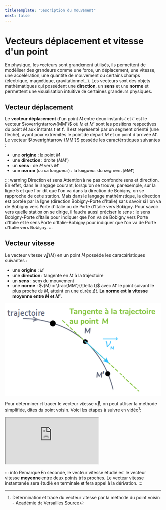 ```yaml
---
titleTemplate: "Description du mouvement"
next: false
---
```


# Vecteurs déplacement et vitesse d'un point

En physique, les vecteurs sont grandement utilisés, ils permettent de modéliser des grandeurs comme une force, un déplacement, une vitesse, une accélération, une quantité de mouvement ou certains champs (électrique, magnétique, gravitationnel…). Les vecteurs sont des objets mathématiques qui possèdent une **direction**, un **sens** et une **norme** et permettent une visualisation intuitive de certaines grandeurs physiques.

## Vecteur déplacement

Le **vecteur déplacement** d'un point $M$ entre deux instants $t$ et $t'$ est le vecteur $\overrightarrow{MM'}$ où $M$ et $M'$ sont les positions respectives du point $M$ aux instants $t$ et $t'$.
Il est représenté par un segment orienté (une flèche), ayant pour extrémités le point de départ $M$ et un point d'arrivée $M'$.
Le vecteur $\overrightarrow {MM'}$ possède les caractéristiques suivantes :

- une **origine** : le point $M$
- une **direction** : droite $(MM')$
- un **sens** : de $M$ vers $M'$
- une **norme** (ou sa longueur) : la longueur du segment $[MM']$

::: warning Direction et sens
Attention à ne pas confondre sens et direction. En effet, dans le langage courant, lorsqu'on se trouve, par exemple, sur la ligne 5 et que l'on dit que l'on va dans la direction de Bobigny, on se rapproche de cette station. Mais dans le langage mathématique, la direction est portée par la ligne (direction Bobigny-Porte d'Italie) sans savoir si l'on va de Bobigny vers Porte d'Italie ou de Porte d'Italie vers Bobigny. Pour savoir vers quelle station on se dirige, il faudra aussi préciser le sens : le sens Bobigny-Porte d'Italie pour indiquer que l'on va de Bobigny vers Porte d'Italie et le sens Porte d'Italie-Bobigny pour indiquer que l'on va de Porte d'Italie vers Bobigny.
:::

## Vecteur vitesse

Le vecteur vitesse $\overrightarrow{v}(M)$ en un point $M$ possède les caractéristiques suivantes :

- une **origine** : $M$
- une **direction** : tangente en $M$ à la trajectoire
- un **sens** : sens du mouvement
- une **norme** : $v(M) = \frac{MM'}{\Delta t}$ avec $M'$ le point suivant le plus proche de $M$, atteint en une durée $\Delta t$. **La norme est la vitesse moyenne entre $M$ et $M'$**.

![Vecteur vitesse en un point M](/images/cours/vecteur-vitesse.png "Vecteur vitesse en un point M.")

Pour déterminer et tracer le vecteur vitesse $\overrightarrow{v}$, on peut utiliser la méthode simplifiée, dîtes du point voisin. Voici les étapes à suivre en vidéo[^1]:

<div class="iframe-4-3">
    <iframe loading="lazy" src="https://tube-sciences-technologies.apps.education.fr/videos/embed/3Jd6p3ArJcYhG1zmEdGYKa?warningTitle=0" allowfullscreen>
    </iframe>
</div>

::: info Remarque
En seconde, le vecteur vitesse étudié est le vecteur vitesse **moyenne** entre deux points très proches. Le vecteur vitesse instantanée sera étudié en terminale et fera appel à la dérivation.
:::

[^1]: Détermination et tracé du vecteur vitesse par la méthode du point voisin - Académie de Versailles [Source](https://tube-sciences-technologies.apps.education.fr/w/3Jd6p3ArJcYhG1zmEdGYKa)
